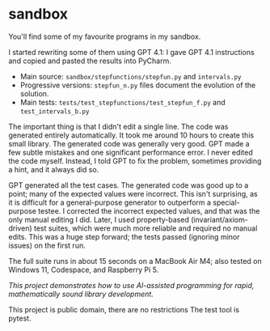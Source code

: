 # sandbox

You'll find some of my favourite programs in my sandbox.

I started rewriting some of them using GPT 4.1: I gave GPT 4.1 instructions and copied and pasted the results into PyCharm.

- Main source: `sandbox/stepfunctions/stepfun.py` and `intervals.py`
- Progressive versions: `stepfun_n.py` files document the evolution of the solution.
- Main tests: `tests/test_stepfunctions/test_stepfun_f.py` and `test_intervals_b.py`

The important thing is that I didn't edit a single line. The code was generated entirely automatically. It took me around 10 hours to create this small library. The generated code was generally very good. GPT made a few subtle mistakes and one significant performance error. I never edited the code myself. Instead, I told GPT to fix the problem, sometimes providing a hint, and it always did so.

GPT generated all the test cases. The generated code was good up to a point; many of the expected values were incorrect. This isn't surprising, as it is difficult for a general-purpose generator to outperform a special-purpose testee. I corrected the incorrect expected values, and that was the only manual editing I did. Later, I used property-based (invariant/axiom-driven) test suites, which were much more reliable and required no manual edits. This was a huge step forward; the tests passed (ignoring minor issues) on the first run.

The full suite runs in about 15 seconds on a MacBook Air M4; also tested on Windows 11, Codespace, and Raspberry Pi 5.

*This project demonstrates how to use AI-assisted programming for rapid, mathematically sound library development.*

This project is public domain, there are no restrictions
The test tool is pytest. 
